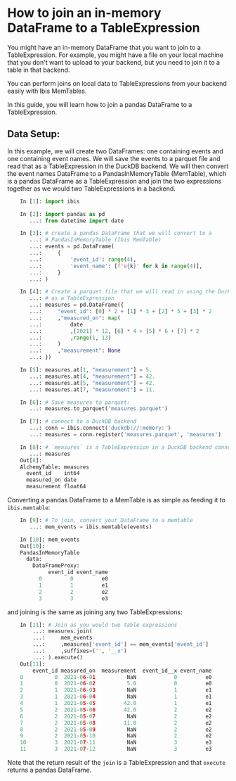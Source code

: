 # How to join an in-memory DataFrame to a TableExpression

You might have an in-memory DataFrame that you want to join to a TableExpression.
For example, you might have a file on your local machine that you don't want to upload to
your backend, but you need to join it to a table in that backend.

You can perform joins on local data to TableExpressions from your backend easily with Ibis MemTables.

In this guide, you will learn how to join a pandas DataFrame to a TableExpression.

## Data Setup:

In this example, we will create two DataFrames: one containing events and one containing event names.
We will save the events to a parquet file and read that as a TableExpression in the DuckDB backend.
We will then convert the event names DataFrame to a PandasInMemoryTable (MemTable), which is
a pandas DataFrame as a TableExpression and join the two expressions together as we would
two TableExpressions in a backend.

```python
    In [1]: import ibis

    In [2]: import pandas as pd
       ...: from datetime import date

    In [3]: # create a pandas DataFrame that we will convert to a
       ...: # PandasInMemoryTable (Ibis MemTable)
       ...: events = pd.DataFrame(
       ...:     {
       ...:         'event_id': range(4),
       ...:         'event_name': [f'e{k}' for k in range(4)],
       ...:     }
       ...: )

    In [4]: # Create a parquet file that we will read in using the DuckDB backend
       ...: # as a TableExpression
       ...: measures = pd.DataFrame({
       ...:     "event_id": [0] * 2 + [1] * 3 + [2] * 5 + [3] * 2
       ...:     ,"measured_on": map(
       ...:         date
       ...:         ,[2021] * 12, [6] * 4 + [5] * 6 + [7] * 2
       ...:         ,range(1, 13)
       ...:     )
       ...:     ,"measurement": None
       ...: })

    In [5]: measures.at[1, "measurement"] = 5.
       ...: measures.at[4, "measurement"] = 42.
       ...: measures.at[5, "measurement"] = 42.
       ...: measures.at[7, "measurement"] = 11.

    In [6]: # Save measures to parquet:
       ...: measures.to_parquet('measures.parquet')

    In [7]: # connect to a DuckDB backend
       ...: conn = ibis.connect('duckdb://:memory:')
       ...: measures = conn.register('measures.parquet', 'measures')

    In [8]: # `measures` is a TableExpression in a DuckDB backend connection:
       ...: measures
    Out[8]:
    AlchemyTable: measures
      event_id    int64
      measured_on date
      measurement float64
```

Converting a pandas DataFrame to a MemTable is as simple as feeding it to `ibis.memtable`:

```python
    In [9]: # To join, convert your DataFrame to a memtable
       ...: mem_events = ibis.memtable(events)

    In [10]: mem_events
    Out[10]:
    PandasInMemoryTable
      data:
        DataFrameProxy:
             event_id event_name
          0         0         e0
          1         1         e1
          2         2         e2
          3         3         e3
```

and joining is the same as joining any two TableExpressions:

```python
    In [11]: # Join as you would two table expressions
        ...: measures.join(
        ...:     mem_events
        ...:     ,measures['event_id'] == mem_events['event_id']
        ...:     ,suffixes=('', '__x')
        ...: ).execute()
    Out[11]:
        event_id measured_on  measurement  event_id__x event_name
    0          0  2021-06-01          NaN            0         e0
    1          0  2021-06-02          5.0            0         e0
    2          1  2021-06-03          NaN            1         e1
    3          1  2021-06-04          NaN            1         e1
    4          1  2021-05-05         42.0            1         e1
    5          2  2021-05-06         42.0            2         e2
    6          2  2021-05-07          NaN            2         e2
    7          2  2021-05-08         11.0            2         e2
    8          2  2021-05-09          NaN            2         e2
    9          2  2021-05-10          NaN            2         e2
    10         3  2021-07-11          NaN            3         e3
    11         3  2021-07-12          NaN            3         e3
```

Note that the return result of the `join` is a TableExpression and that `execute` returns a pandas DataFrame.
